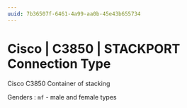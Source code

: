 ```yaml
---
uuid: 7b36507f-6461-4a99-aa0b-45e43b655734
---
```

# Cisco | C3850 | STACKPORT Connection Type

Cisco С3850 Container of stacking

Genders
: `mf` - male and female types
